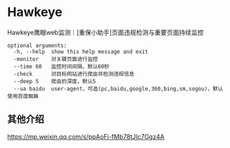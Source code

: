 # Hawkeye
Hawkeye鹰眼web监测｜[重保小助手]页面违规检测与重要页面持续监控

```
optional arguments:
  -h, --help  show this help message and exit
  -monitor    对关键页面进行监控
  --time 60   监控时间间隔，默认60秒
  -check      对目标网站进行爬虫并检测违规信息
  --deep 5    爬虫的深度，默认5
  --ua baidu  user-agent，可选(pc,baidu,google,360,bing,sm,sogou)，默认使用百度蜘蛛
```

## 其他介绍
https://mp.weixin.qq.com/s/ppAoFj-fMb78tJIc7Ggz4A
